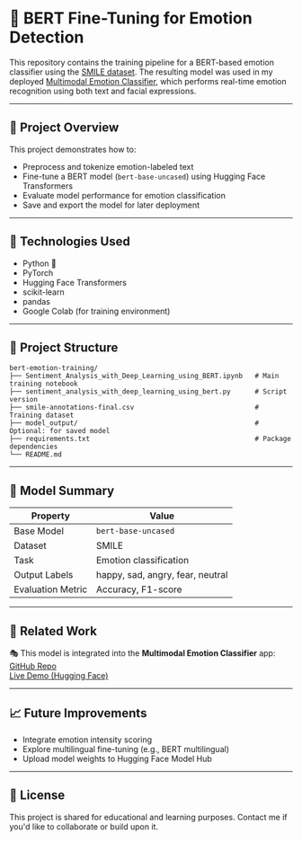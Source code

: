 
# 🤖 BERT Fine-Tuning for Emotion Detection

This repository contains the training pipeline for a BERT-based emotion classifier using the [SMILE dataset](https://github.com/huggingface/datasets/blob/main/datasets/smile/README.md). The resulting model was used in my deployed [Multimodal Emotion Classifier](https://github.com/sshweta13/Multimodal-Emotion-Classifier), which performs real-time emotion recognition using both text and facial expressions.

---

## 🚀 Project Overview

This project demonstrates how to:
- Preprocess and tokenize emotion-labeled text
- Fine-tune a BERT model (`bert-base-uncased`) using Hugging Face Transformers
- Evaluate model performance for emotion classification
- Save and export the model for later deployment

---

## 🧠 Technologies Used

- Python 🐍
- PyTorch
- Hugging Face Transformers
- scikit-learn
- pandas
- Google Colab (for training environment)

---

## 📂 Project Structure

```
bert-emotion-training/
├── Sentiment_Analysis_with_Deep_Learning_using_BERT.ipynb   # Main training notebook
├── sentiment_analysis_with_deep_learning_using_bert.py      # Script version
├── smile-annotations-final.csv                              # Training dataset
├── model_output/                                            # Optional: for saved model
├── requirements.txt                                         # Package dependencies
└── README.md
```

---

## 🧪 Model Summary

| Property           | Value                  |
|--------------------|------------------------|
| Base Model         | `bert-base-uncased`    |
| Dataset            | SMILE                  |
| Task               | Emotion classification |
| Output Labels      | happy, sad, angry, fear, neutral |
| Evaluation Metric  | Accuracy, F1-score     |

---

## 🔗 Related Work

🎭 This model is integrated into the **Multimodal Emotion Classifier** app:  
[GitHub Repo](https://github.com/sshweta13/Multimodal-Emotion-Classifier)  
[Live Demo (Hugging Face)](https://huggingface.co/spaces/sshweta13/Multimodal_Emotion_Classifier)

---

## 📈 Future Improvements

- Integrate emotion intensity scoring
- Explore multilingual fine-tuning (e.g., BERT multilingual)
- Upload model weights to Hugging Face Model Hub

---

## 📜 License

This project is shared for educational and learning purposes. Contact me if you'd like to collaborate or build upon it.
